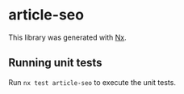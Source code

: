 # article-seo

This library was generated with [Nx](https://nx.dev).

## Running unit tests

Run `nx test article-seo` to execute the unit tests.
